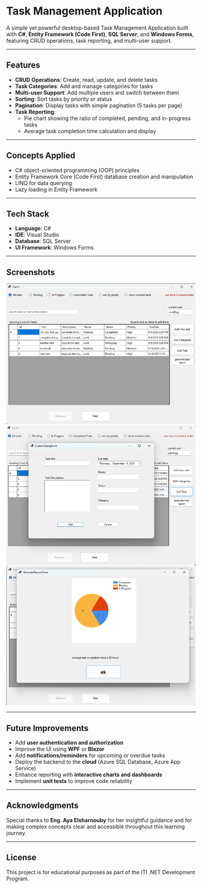 # Task Management Application  

A simple yet powerful desktop-based Task Management Application built with **C#**, **Entity Framework (Code First)**, **SQL Server**, and **Windows Forms**, featuring CRUD operations, task reporting, and multi-user support.  

---

## Features  

- **CRUD Operations**: Create, read, update, and delete tasks  
- **Task Categories**: Add and manage categories for tasks  
- **Multi-user Support**: Add multiple users and switch between them  
- **Sorting**: Sort tasks by priority or status  
- **Pagination**: Display tasks with simple pagination (5 tasks per page)  
- **Task Reporting**:  
  - Pie chart showing the ratio of completed, pending, and in-progress tasks  
  - Average task completion time calculation and display  

---

## Concepts Applied  

- C# object-oriented programming (OOP) principles  
- Entity Framework Core (Code First) database creation and manipulation  
- LINQ for data querying  
- Lazy loading in Entity Framework  

---

## Tech Stack  

- **Language**: C#  
- **IDE**: Visual Studio  
- **Database**: SQL Server  
- **UI Framework**: Windows Forms  

---

## Screenshots  

![Task List Screenshot](assets/1.png)
![Adding new task Screenshot](assets/2.png)
![Task report Screenshot](assets/3.png)


---

## Future Improvements  

- Add **user authentication and authorization**  
- Improve the UI using **WPF** or **Blazor**  
- Add **notifications/reminders** for upcoming or overdue tasks  
- Deploy the backend to the **cloud** (Azure SQL Database, Azure App Service)  
- Enhance reporting with **interactive charts and dashboards**  
- Implement **unit tests** to improve code reliability  

---

## Acknowledgments  

Special thanks to **Eng. Aya Elsharnouby** for her insightful guidance and for making complex concepts clear and accessible throughout this learning journey.  

---

## License  

This project is for educational purposes as part of the ITI .NET Development Program.  